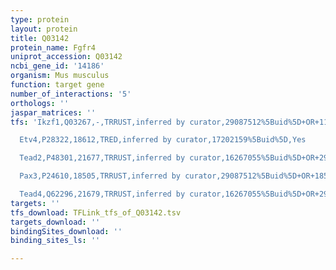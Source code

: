 ```yaml
---
type: protein
layout: protein
title: Q03142
protein_name: Fgfr4
uniprot_accession: Q03142
ncbi_gene_id: '14186'
organism: Mus musculus
function: target gene
number_of_interactions: '5'
orthologs: ''
jaspar_matrices: ''
tfs: 'Ikzf1,Q03267,-,TRRUST,inferred by curator,29087512%5Buid%5D+OR+11981041%5Buid%5D,Yes

  Etv4,P28322,18612,TRED,inferred by curator,17202159%5Buid%5D,Yes

  Tead2,P48301,21677,TRRUST,inferred by curator,16267055%5Buid%5D+OR+29087512%5Buid%5D,Yes

  Pax3,P24610,18505,TRRUST,inferred by curator,29087512%5Buid%5D+OR+18593883%5Buid%5D,Yes

  Tead4,Q62296,21679,TRRUST,inferred by curator,16267055%5Buid%5D+OR+29087512%5Buid%5D,Yes'
targets: ''
tfs_download: TFLink_tfs_of_Q03142.tsv
targets_download: ''
bindingSites_download: ''
binding_sites_ls: ''

---
```

